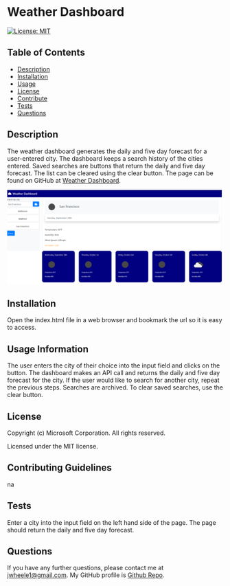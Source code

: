 # Weather Dashboard
  [![License: MIT](https://img.shields.io/badge/License-MIT-yellow.svg)](https://opensource.org/licenses/MIT)
  ## Table of Contents
  * [Description](#Description)
  * [Installation](#Installation)
  * [Usage](#Usage)
  * [License](#License)
  * [Contribute](#Contribute)
  * [Tests](#Tests)
  * [Questions](#Questions)
  ## Description
  The weather dashboard generates the daily and five day forecast for a user-entered city. The dashboard keeps a search history of the cities entered. Saved searches are buttons that return the daily and five day forecast. The list can be cleared using the clear button. The page can be found on GitHub at [Weather Dashboard](https://jrtwheeler.github.io/Weather-Dashboard/).

 ![Web page](assets/images/Weather_Dashboard.png)
  ## Installation
  Open the index.html file in a web browser and bookmark the url so it is easy to access.
  ## Usage Information
  The user enters the city of their choice into the input field and clicks on the button. The dashboard makes an API call and returns the daily and five day forecast for the city. If the user would like to search for another city, repeat the previous steps. Searches are archived. To clear saved searches, use the clear button.
  ## License
  Copyright (c) Microsoft Corporation. All rights reserved.
  
  Licensed under the MIT license.
  ## Contributing Guidelines
  na
  ## Tests
  Enter a city into the input field on the left hand side of the page. The page should return the daily and five day forecast.
  ## Questions
  If you have any further questions, please contact me at jwheele1@gmail.com.
  My GitHub profile is [Github Repo](https://github.com/jrtwheeler).
